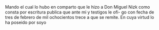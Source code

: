 Mando el cual lo hubo en comparto que le hizo a Don Miguel Nizk como consta por escritura publica que ante mi y testigos le ofi- go con fecha de tres de febrero de mil ochocientos trece a que se remite. En cuya virtud lo ha poseido por soyo